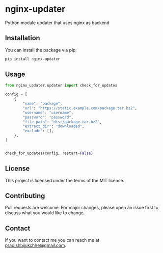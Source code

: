 # nginx-updater

Python module updater that uses nginx as backend

## Installation

You can install the package via pip:

```bash
pip install nginx-updater
```

## Usage

```python
from nginx_updater.updater import check_for_updates

config = [
    {
        "name": "package",
        "url": "https://static.example.com/package.tar.bz2",
        "username": "username",
        "password": "password",
        "file_path": "dist/package.tar.bz2",
        "extract_dir": "downloaded",
        "exclude": [],
    },
]


check_for_updates(config, restart=False)
```

## License

This project is licensed under the terms of the MIT license.

## Contributing

Pull requests are welcome. For major changes, please open an issue first to discuss what you would like to change.

## Contact

If you want to contact me you can reach me at pradishbijukchhe@gmail.com.

